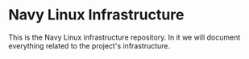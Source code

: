 # Navy Linux Infrastructure
This is the Navy Linux infrastructure repository. In it we will document everything related to the project's infrastructure.